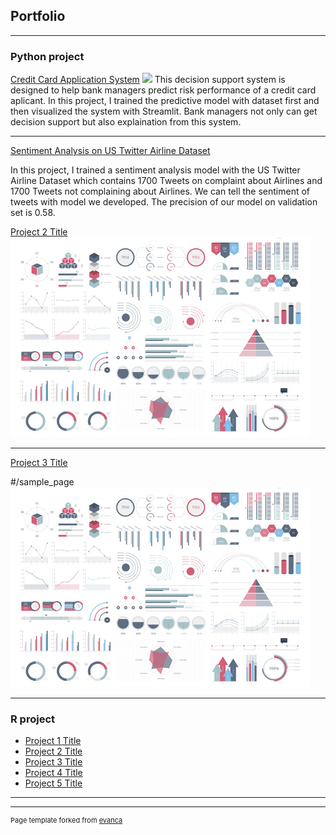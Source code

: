 ## Portfolio

---

### Python project

[Credit Card Application System](https://yaliu0703.github.io/DecisionSupportSystem/)
<img src="https://github.com/yaliu0703/DecisionSupportSystem/blob/master/img/Decision%20Support%20System.jpg?raw=true"/>
This decision support system is designed to help bank managers predict risk performance of a credit card aplicant. In this project, I trained the predictive model with dataset first and then visualized the system with Streamlit. Bank managers not only can get decision support but also explaination from this system.

---
[Sentiment Analysis on US Twitter Airline Dataset](/SentimentAnalysisOnUSTwitterAirlineDataset)

In this project, I trained a sentiment analysis model with the US Twitter Airline Dataset which contains 1700 Tweets on complaint about Airlines and 1700 Tweets not complaining about Airlines. We can tell the sentiment of tweets with model we developed. The precision of our model on validation set is 0.58.


[Project 2 Title](/pdf/sample_presentation.pdf)
<img src="images/dummy_thumbnail.jpg?raw=true"/>

---
[Project 3 Title](http://example.com/)

#/sample_page
<img src="images/dummy_thumbnail.jpg?raw=true"/>

---

### R project

- [Project 1 Title](http://example.com/)
- [Project 2 Title](http://example.com/)
- [Project 3 Title](http://example.com/)
- [Project 4 Title](http://example.com/)
- [Project 5 Title](http://example.com/)

---




---
<p style="font-size:11px">Page template forked from <a href="https://github.com/evanca/quick-portfolio">evanca</a></p>
<!-- Remove above link if you don't want to attibute -->
